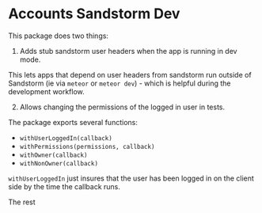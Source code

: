 # Accounts Sandstorm Dev

This package does two things:

1. Adds stub sandstorm user headers when the app is running in
   dev mode.

This lets apps that depend on user headers from sandstorm run
outside of Sandstorm (ie via `meteor` or `meteor dev`) - which
is helpful during the development workflow.

2. Allows changing the permissions of the logged in user in tests.

The package exports several functions:

* `withUserLoggedIn(callback)`
* `withPermissions(permissions, callback)`
* `withOwner(callback)`
* `withNonOwner(callback)`

`withUserLoggedIn` just insures that the user has been logged in on the client side by the time the callback runs.

The rest 
